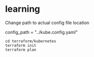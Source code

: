 # learning
Change path to actual config file location

config_path = "../kube.config.yaml"

```shell
cd terraform/kubernetes
terraform init
terraform plan
```